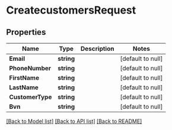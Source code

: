 # CreatecustomersRequest

## Properties
Name | Type | Description | Notes
------------ | ------------- | ------------- | -------------
**Email** | **string** |  | [default to null]
**PhoneNumber** | **string** |  | [default to null]
**FirstName** | **string** |  | [default to null]
**LastName** | **string** |  | [default to null]
**CustomerType** | **string** |  | [default to null]
**Bvn** | **string** |  | [default to null]

[[Back to Model list]](../README.md#documentation-for-models) [[Back to API list]](../README.md#documentation-for-api-endpoints) [[Back to README]](../README.md)

